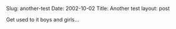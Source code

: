 Slug: another-test
Date: 2002-10-02
Title: Another test
layout: post

Get used to it boys and girls...

